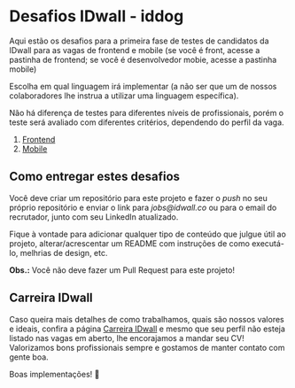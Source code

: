 # Desafios IDwall - iddog

Aqui estão os desafios para a primeira fase de testes de candidatos da IDwall para as vagas de frontend e mobile (se você é front, acesse a pastinha de frontend; se você é desenvolvedor mobie, acesse a pastinha mobile)

Escolha em qual linguagem irá implementar (a não ser que um de nossos colaboradores lhe instrua a utilizar uma linguagem específica).  

Não há diferença de testes para diferentes níveis de profissionais, porém o teste será avaliado com diferentes critérios, dependendo do perfil da vaga.

1. [Frontend](https://github.com/idwall/desafios-iddog/tree/master/frontned)
2. [Mobile](https://github.com/idwall/desafios-iddog/tree/master/mobile)

## Como entregar estes desafios
Você deve criar um repositório para este projeto e fazer o *push* no seu próprio repositório e enviar o link para _jobs@idwall.co_ ou para o email do recrutador, junto com seu LinkedIn atualizado.  

Fique à vontade para adicionar qualquer tipo de conteúdo que julgue útil ao projeto, alterar/acrescentar um README com instruções de como executá-lo, melhrias de design, etc.

**Obs.:** Você não deve fazer um Pull Request para este projeto!

## Carreira IDwall

Caso queira mais detalhes de como trabalhamos, quais são nossos valores e ideais, confira a página [Carreira IDwall](https://idwall.co/carreira) e mesmo que seu perfil não esteja listado nas vagas em aberto, lhe encorajamos a mandar seu CV! Valorizamos bons profissionais sempre e gostamos de manter contato com gente boa.

Boas implementações! 🎉
